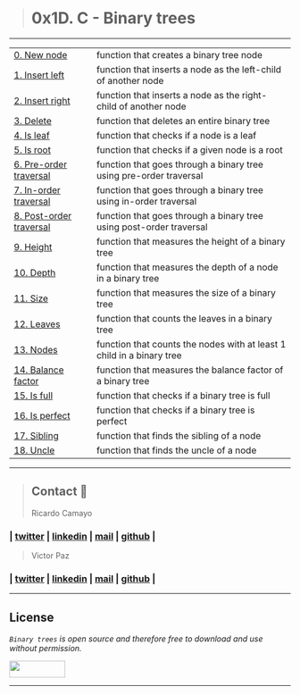 > # 0x1D. C - Binary trees
---
|   |   |
|---|---|
| [0. New node](./0-binary_tree_node.c) | function that creates a binary tree node  |
| [1. Insert left](./1-binary_tree_insert_left.c) | function that inserts a node as the left-child of another node  |
| [2. Insert right](./2-binary_tree_insert_right.c) | function that inserts a node as the right-child of another node  |
| [3. Delete](./3-binary_tree_delete.c) | function that deletes an entire binary tree  |
| [4. Is leaf](./4-binary_tree_is_leaf.c) | function that checks if a node is a leaf  |
| [5. Is root](./5-binary_tree_is_root.c) | function that checks if a given node is a root  |
| [6. Pre-order traversal](./6-binary_tree_preorder.c) | function that goes through a binary tree using pre-order traversal  |
| [7. In-order traversal](./7-binary_tree_inorder.c) | function that goes through a binary tree using in-order traversal  |
| [8. Post-order traversal](./8-binary_tree_postorder.c) | function that goes through a binary tree using post-order traversal  |
| [9. Height](./9-binary_tree_height.c) | function that measures the height of a binary tree  |
| [10. Depth](./10-binary_tree_depth.c) | function that measures the depth of a node in a binary tree  |
| [11. Size](./11-binary_tree_size.c) | function that measures the size of a binary tree  |
| [12. Leaves](./12-binary_tree_leaves.c) | function that counts the leaves in a binary tree  |
| [13. Nodes](./13-binary_tree_nodes.c) | function that counts the nodes with at least 1 child in a binary tree  |
| [14. Balance factor](./14-binary_tree_balance.c) | function that measures the balance factor of a binary tree  |
| [15. Is full](./15-binary_tree_is_full.c) | function that checks if a binary tree is full  |
| [16. Is perfect](./16-binary_tree_is_perfect.c) | function that checks if a binary tree is perfect  |
| [17. Sibling](./17-binary_tree_sibling.c) | function that finds the sibling of a node  |
| [18. Uncle](./18-binary_tree_uncle.c) | function that finds the uncle of a node  |

---
> ## Contact 💬
> Ricardo Camayo
### | [twitter](https://twitter.com/RICARDO1470) | [linkedin](https://www.linkedin.com/in/ricardo-alfonso-camayo/) | [mail](1466@holbertonschool.com) | [github](https://github.com/ricardo1470/README/blob/master/README.md) |

> Victor Paz
### | [twitter](https://twitter.com/VictorP1312) | [linkedin](https://www.linkedin.com/in/victor-paz-11b56b84/) | [mail](1555@holbertonschool.com) | [github](https://github.com/VMP1312) |
---
## License
*`Binary trees` is open source and therefore free to download and use without permission.*

<a href="url"><img src="https://www.holbertonschool.com/holberton-logo.png" align="middle" width="100" height="30"></a>

---
